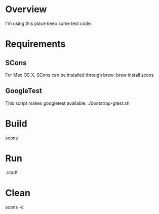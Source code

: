 # Overview

I'm using this place keep some test code.

# Requirements

## SCons

For Mac OS X, SCons can be installed through brew:
brew install scons

## GoogleTest

This script makes googletest available:
./bootstrap-gtest.sh

# Build

scons

# Run

./stuff

# Clean

scons -c

